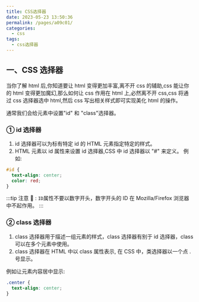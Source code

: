 ```yaml
---
title: CSS选择器
date: 2023-05-23 13:50:36
permalink: /pages/a09c01/
categories:
  - css
tags:
  - css选择器
---
```


## 一、CSS 选择器

当你了解 html 后,你知道要让 html 变得更加丰富,离不开 css 的辅助,css 能让你的 html 变得更加魔幻,那么如何让 css 作用在 html 上,必然离不开 css,css 将通过 css 选择器选中 html,然后 css 写出相关样式即可实现美化 html 的操作。

通常我们会给元素中设置"id" 和 "class"选择器。

### ① id 选择器

1. id 选择器可以为标有特定 id 的 HTML 元素指定特定的样式。
2. HTML 元素以 id 属性来设置 id 选择器,CSS 中 id 选择器以 "#" 来定义。
   例如:

```css
#id {
  text-align: center;
  color: red;
}
```

:::tip 注意
:eyes: : `ID`属性不要以数字开头，数字开头的 ID 在 Mozilla/Firefox 浏览器中不起作用。
:::

### ② class 选择器

1. class 选择器用于描述一组元素的样式，class 选择器有别于 id 选择器，class 可以在多个元素中使用。
2. class 选择器在 HTML 中以 class 属性表示, 在 CSS 中，类选择器以一个点 . 号显示。

例如让元素内容居中显示:

```css
.center {
  text-align: center;
}
```
